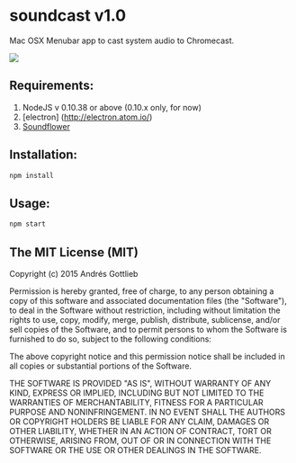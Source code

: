 # soundcast v1.0
Mac OSX Menubar app to cast system audio to Chromecast.

![](https://dl.dropboxusercontent.com/u/6618408/soundcast.png)

## Requirements:

1. NodeJS v 0.10.38 or above (0.10.x only, for now)
2. [electron] (http://electron.atom.io/)
3. [Soundflower](http://rogueamoeba.com/freebies/soundflower/)

## Installation:
```bash
npm install
```
## Usage:
```bash
npm start
```

## The MIT License (MIT)

Copyright (c) 2015 Andrés Gottlieb

Permission is hereby granted, free of charge, to any person obtaining a copy
of this software and associated documentation files (the "Software"), to deal
in the Software without restriction, including without limitation the rights
to use, copy, modify, merge, publish, distribute, sublicense, and/or sell
copies of the Software, and to permit persons to whom the Software is
furnished to do so, subject to the following conditions:

The above copyright notice and this permission notice shall be included in all
copies or substantial portions of the Software.

THE SOFTWARE IS PROVIDED "AS IS", WITHOUT WARRANTY OF ANY KIND, EXPRESS OR
IMPLIED, INCLUDING BUT NOT LIMITED TO THE WARRANTIES OF MERCHANTABILITY,
FITNESS FOR A PARTICULAR PURPOSE AND NONINFRINGEMENT. IN NO EVENT SHALL THE
AUTHORS OR COPYRIGHT HOLDERS BE LIABLE FOR ANY CLAIM, DAMAGES OR OTHER
LIABILITY, WHETHER IN AN ACTION OF CONTRACT, TORT OR OTHERWISE, ARISING FROM,
OUT OF OR IN CONNECTION WITH THE SOFTWARE OR THE USE OR OTHER DEALINGS IN THE
SOFTWARE.
